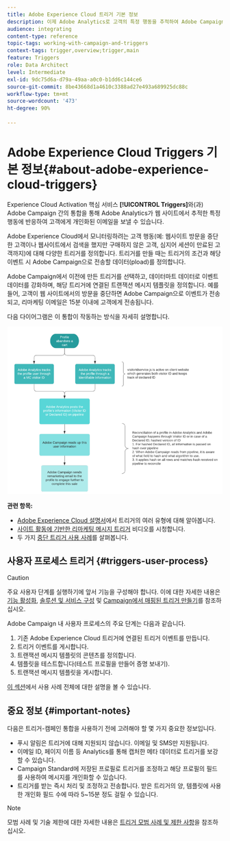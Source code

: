 ```yaml
---
title: Adobe Experience Cloud 트리거 기본 정보
description: 이제 Adobe Analytics로 고객의 특정 행동을 추적하여 Adobe Campaign에서 고객에게 개인화된 이메일을 보낼 수 있습니다.
audience: integrating
content-type: reference
topic-tags: working-with-campaign-and-triggers
context-tags: trigger,overview;trigger,main
feature: Triggers
role: Data Architect
level: Intermediate
exl-id: 9dc75d6a-d79a-49aa-a0c0-b1dd6c144ce6
source-git-commit: 8be43668d1a4610c3388ad27e493a689925dc88c
workflow-type: tm+mt
source-wordcount: '473'
ht-degree: 90%

---
```


# Adobe Experience Cloud Triggers 기본 정보{#about-adobe-experience-cloud-triggers}

Experience Cloud Activation 핵심 서비스 **[!UICONTROL Triggers]**&#x200B;와(과) Adobe Campaign 간의 통합을 통해 Adobe Analytics가 웹 사이트에서 추적한 특정 행동에 반응하여 고객에게 개인화된 이메일을 보낼 수 있습니다.

Adobe Experience Cloud에서 모니터링하려는 고객 행동(예: 웹사이트 방문을 중단한 고객이나 웹사이트에서 검색을 했지만 구매하지 않은 고객, 심지어 세션이 만료된 고객까지)에 대해 다양한 트리거를 정의합니다. 트리거를 만들 때는 트리거의 조건과 해당 이벤트 시 Adobe Campaign으로 전송할 데이터(pload)를 정의합니다.

Adobe Campaign에서 이전에 만든 트리거를 선택하고, 데이터마트 데이터로 이벤트 데이터를 강화하며, 해당 트리거에 연결된 트랜잭션 메시지 템플릿을 정의합니다. 예를 들어, 고객이 웹 사이트에서의 방문을 중단하면 Adobe Campaign으로 이벤트가 전송되고, 리마케팅 이메일은 15분 이내에 고객에게 전송됩니다.

다음 다이어그램은 이 통합이 작동하는 방식을 자세히 설명합니다.

![](assets/triggers_diagram.png)

**관련 항목:**

* [Adobe Experience Cloud 설명서](https://experienceleague.adobe.com/docs/core-services/interface/activation/triggers.html)에서 트리거의 여러 유형에 대해 알아봅니다.
* [사이트 활동에 기반한 리마케팅 메시지 트리거](https://helpx.adobe.com/marketing-cloud/how-to/email-marketing.html#step-two) 비디오를 시청합니다.
* 두 가지 [중단 트리거 사용 사례](../../integrating/using/abandonment-triggers-use-cases.md)를 살펴봅니다.

## 사용자 프로세스 트리거 {#triggers-user-process}

>[!CAUTION]
>
>주요 사용자 단계를 실행하기에 앞서 기능을 구성해야 합니다. 이에 대한 자세한 내용은 [기능 활성화](../../integrating/using/configuring-triggers-in-experience-cloud.md#activating-the-functionality), [솔루션 및 서비스 구성](../../integrating/using/configuring-triggers-in-experience-cloud.md#configuring-solutions-and-services) 및 [Campaign에서 매핑된 트리거 만들기](../../integrating/using/using-triggers-in-campaign.md#creating-a-mapped-trigger-in-campaign)를 참조하십시오.

Adobe Campaign 내 사용자 프로세스의 주요 단계는 다음과 같습니다.

1. 기존 Adobe Experience Cloud 트리거에 연결된 트리거 이벤트를 만듭니다.
1. 트리거 이벤트를 게시합니다.
1. 트랜잭션 메시지 템플릿의 콘텐츠를 정의합니다.
1. 템플릿을 테스트합니다(테스트 프로필을 만들어 증명 보내기).
1. 트랜잭션 메시지 템플릿을 게시합니다.

[이 섹션](../../integrating/using/abandonment-triggers-use-cases.md)에서 사용 사례 전체에 대한 설명을 볼 수 있습니다.

## 중요 정보 {#important-notes}

다음은 트리거-캠페인 통합을 사용하기 전에 고려해야 할 몇 가지 중요한 정보입니다.

* 푸시 알림은 트리거에 대해 지원되지 않습니다. 이메일 및 SMS만 지원됩니다.
* 이메일 ID, 페이지 이름 등 Analytics를 통해 캡처한 메타 데이터로 트리거를 보강할 수 있습니다.
* Campaign Standard에 저장된 프로필로 트리거를 조정하고 해당 프로필의 필드를 사용하여 메시지를 개인화할 수 있습니다.
* 트리거를 받는 즉시 처리 및 조정하고 전송합니다. 받은 트리거의 양, 템플릿에 사용한 개인화 필드 수에 따라 5~15분 정도 걸릴 수 있습니다.

>[!NOTE]
>
>모범 사례 및 기술 제한에 대한 자세한 내용은 [트리거 모범 사례 및 제한 사항](../../integrating/using/configuring-triggers-in-experience-cloud.md#triggers-best-practices-and-limitations)을 참조하십시오.
